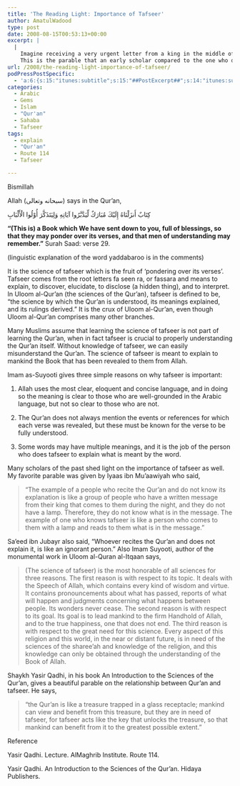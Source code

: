 ```yaml
---
title: 'The Reading Light: Importance of Tafseer'
author: AmatulWadood
type: post
date: 2008-08-15T00:53:13+00:00
excerpt: |
  |
    Imagine receiving a very urgent letter from a king in the middle of the night, and not having a reading light or lamp to read it. How would you feel? Would you know what this important letter contains? 
    This is the parable that an early scholar compared to the one who does not learn tafseer of the Qur'an...as having received a letter from The King, and not having a reading light to extract the message. In this post you will learn why tafseer is important and what the early scholars have stated in relation to this subject.
url: /2008/the-reading-light-importance-of-tafseer/
podPressPostSpecific:
  - 'a:6:{s:15:"itunes:subtitle";s:15:"##PostExcerpt##";s:14:"itunes:summary";s:15:"##PostExcerpt##";s:15:"itunes:keywords";s:17:"##WordPressCats##";s:13:"itunes:author";s:10:"##Global##";s:15:"itunes:explicit";s:2:"No";s:12:"itunes:block";s:2:"No";}'
categories:
  - Arabic
  - Gems
  - Islam
  - "Qur'an"
  - Sahaba
  - Tafseer
tags:
  - explain
  - "Qur'an"
  - Route 114
  - Tafseer

---
```

Bismillah

Allah (سبحانه وتعالى) says in the Qur’an,

<div class="quran">
  كِتَابٌ أَنزَلْنَاهُ إِلَيْكَ مُبَارَكٌ لِّيَدَّبَّرُوا آيَاتِهِ وَلِيَتَذَكَّرَ أُوْلُوا الْأَلْبَابِ
</div>

**&#8220;(This is) a Book which We have sent down to you, full of blessings, so that they may ponder over its verses, and that men of understanding may remember.”** Surah Saad: verse 29.
  
(linguistic explanation of the word yaddabaroo is in the comments)

It is the science of tafseer which is the fruit of ‘pondering over its verses’. Tafseer comes from the root letters fa seen ra, or fassara and means to explain, to discover, elucidate, to disclose (a hidden thing), and to interpret. In Uloom al-Qur’an (the sciences of the Qur’an), tafseer is defined to be, “the science by which the Qur’an is understood, its meanings explained, and its rulings derived.” It is the crux of Uloom al-Qur’an, even though Uloom al-Qur’an comprises many other branches.

Many Muslims assume that learning the science of tafseer is not part of learning the Qur’an, when in fact tafseer is crucial to properly understanding the Qur’an itself. Without knowledge of tafseer, we can easily misunderstand the Qur’an. The science of tafseer is meant to explain to mankind the Book that has been revealed to them from Allah.

Imam as-Suyooti gives three simple reasons on why tafseer is important:

1) Allah uses the most clear, eloquent and concise language, and in doing so the meaning is clear to those who are well-grounded in the Arabic language, but not so clear to those who are not.

2) The Qur’an does not always mention the events or references for which each verse was revealed, but these must be known for the verse to be fully understood.

3) Some words may have multiple meanings, and it is the job of the person who does tafseer to explain what is meant by the word.

Many scholars of the past shed light on the importance of tafseer as well. My favorite parable was given by Iyaas ibn Mu’aawiyah who said,

> “The example of a people who recite the Qur’an and do not know its explanation is like a group of people who have a written message from their king that comes to them during the night, and they do not have a lamp. Therefore, they do not know what is in the message. The example of one who knows tafseer is like a person who comes to them with a lamp and reads to them what is in the message.”

Sa’eed ibn Jubayr also said, “Whoever recites the Qur’an and does not explain it, is like an ignorant person.” Also Imam Suyooti, author of the monumental work in Uloom al-Quran al-Itqaan says,

> (The science of tafseer) is the most honorable of all sciences for three reasons. The first reason is with respect to its topic. It deals with the Speech of Allah, which contains every kind of wisdom and virtue. It contains pronouncements about what has passed, reports of what will happen and judgments concerning what happens between people. Its wonders never cease. The second reason is with respect to its goal. Its goal is to lead mankind to the firm Handhold of Allah, and to the true happiness, one that does not end. The third reason is with respect to the great need for this science. Every aspect of this religion and this world, in the near or distant future, is in need of the sciences of the sharee’ah and knowledge of the religion, and this knowledge can only be obtained through the understanding of the Book of Allah.

Shaykh Yasir Qadhi, in his book An Introduction to the Sciences of the Qur’an, gives a beautiful parable on the relationship between Qur’an and tafseer. He says,

> “the Qur’an is like a treasure trapped in a glass receptacle; mankind can view and benefit from this treasure, but they are in need of tafseer, for tafseer acts like the key that unlocks the treasure, so that mankind can benefit from it to the greatest possible extent.”

<div id="referencesTitle">
  Reference
</div>

<p class="reference">
  Yasir Qadhi. Lecture. AlMaghrib Institute. Route 114.
</p>

<p class="reference">
  Yasir Qadhi. An Introduction to the Sciences of the Qur&#8217;an. Hidaya Publishers.
</p>
